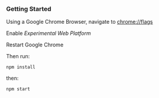 ### Getting Started

Using a Google Chrome Browser, navigate to [chrome://flags](chrome://flags)  

Enable _Experimental Web Platform_  

Restart Google Chrome  

Then run:  

`npm install`

then:  

`npm start`